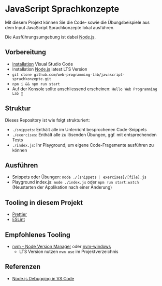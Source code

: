 # JavaScript Sprachkonzepte

Mit diesem Projekt können Sie die Code- sowie die Übungsbeispiele aus dem Input JavaScript Sprachkonzepte lokal ausführen.

Die Ausführungsumgebung ist dabei [Node.js](https://nodejs.org/).

## Vorbereitung

- [Installation](https://code.visualstudio.com/download) Visual Studio Code
- Installation [Node.js](https://nodejs.org/) latest LTS Version
- `git clone github.com/web-programming-lab/javascript-sprachkonzepte.git`
- `npm i && npm run start`
- Auf der Konsole sollte anschliessend erscheinen: `Hello Web Programming Lab 🤙`

## Struktur

Dieses Repository ist wie folgt strukturiert:

- `./snippets`: Enthält alle im Unterricht besprochenen Code-Snippets
- `./exercises`: Enthält alle zu lösenden Übungen, ggf. mit entsprechenden Tests
- `./index.js`: Ihr Playground, um eigene Code-Fragemente ausführen zu können

## Ausführen

- Snippets oder Übungen: `node ./[snippets | exercises]/[file].js`
- Playground index.js: `node ./index.js` oder `npm run start:watch` (Neustarten der Applikation nach einer Änderung)

## Tooling in diesem Projekt

- [Prettier](https://prettier.io/)
- [ESLint](https://eslint.org/)

## Empfohlenes Tooling

- [nvm - Node Version Manager](https://github.com/nvm-sh/nvm) oder [nvm-windows](https://github.com/coreybutler/nvm-windows)
  - LTS Version nutzen `nvm use` im Projektverzeichnis

## Referenzen

- [Node.js Debugging in VS Code](https://code.visualstudio.com/docs/nodejs/nodejs-debugging)

